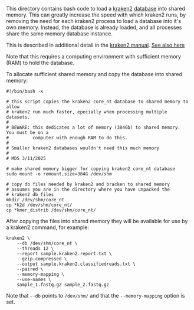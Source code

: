 This directory contains bash code to load a [kraken2](https://ccb.jhu.edu/software/kraken2/) [database](https://benlangmead.github.io/aws-indexes/k2) into shared memory.  This can greatly increase the speed with which kraken2 runs, by removing the need for each kraken2 process to load a database into it's own memory.  Instead, the database is already loaded, and all processes share the same memory database instance.  

This is described in additional detail in the [kraken2 manual](https://github.com/DerrickWood/kraken2/wiki/Manual#system-requirements). [See also here](https://github.com/DerrickWood/kraken2/issues/451)

Note that this requires a computing environment with sufficient memory (RAM) to hold the database.  

To allocate sufficient shared memory and copy the database into shared memory:

```{bash}
#!/bin/bash -x

# this script copies the kraken2 core_nt database to shared memory to allow
# kraken2 run much faster, epecially when processing multiple datasets.
#
# BEWARE: this dedicates a lot of memory (384Gb) to shared memory.  You must be on a 
#         computer with enough RAM to do this.
# 
# Smaller kraken2 databases wouldn't need this much memory
#
# MDS 3/11/2025

# make shared memory bigger for copying kraken2 core_nt database
sudo mount -o remount,size=384G /dev/shm

# copy db files needed by kraken2 and bracken to shared memory
# assumes you are in the directory where you have unpacked the 
# kraken2 db files
mkdir /dev/shm/core_nt
cp *k2d /dev/shm/core_nt/
cp *kmer_distrib /dev/shm/core_nt/
```

After copying the files into shared memory they will be available 
for use by a kraken2 command, for example:

```{bash}
kraken2 \
    --db /dev/shm/core_nt \
    --threads 12 \
    --report sample.kraken2.report.txt \
    --gzip-compressed \
    --output sample.kraken2.classifiedreads.txt \
    --paired \
    --memory-mapping \
    --use-names \
    sample_1.fastq.gz sample_2.fastq.gz
```

Note that `--db` points to `/dev/shm/` and that the `--memory-mapping` option is set.


